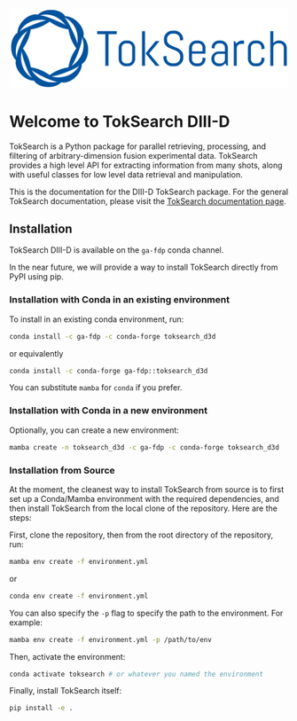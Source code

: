 ![](ts_logo_blue.png)

# Welcome to TokSearch DIII-D

TokSearch is a Python package for parallel retrieving, processing, and filtering of arbitrary-dimension fusion experimental data. TokSearch provides a high level API for extracting information from many shots, along with useful classes for low level data retrieval and manipulation.

This is the documentation for the DIII-D TokSearch package. For the general TokSearch documentation, please visit the [TokSearch documentation page](https://ga-fdp.github.io/toksearch/).

## Installation

TokSearch DIII-D is available on the `ga-fdp` conda channel. 

In the near future, we will provide a way to install TokSearch directly from PyPI using pip.


### Installation with Conda in an existing environment

To install in an existing conda environment, run:



```bash
conda install -c ga-fdp -c conda-forge toksearch_d3d
```

or equivalently

```bash
conda install -c conda-forge ga-fdp::toksearch_d3d
```

You can substitute `mamba` for `conda` if you prefer.

### Installation with Conda in a new environment
Optionally, you can create a new environment:

```bash
mamba create -n toksearch_d3d -c ga-fdp -c conda-forge toksearch_d3d
```

### Installation from Source

At the moment, the cleanest way to install TokSearch from source is to first set up a Conda/Mamba environment with the required dependencies, and then install TokSearch from the local clone of the repository. Here are the steps:

First, clone the repository, then from the root directory of the repository, run:

```bash
mamba env create -f environment.yml
```

or

```bash
conda env create -f environment.yml
```

You can also specify the ```-p``` flag to specify the path to the environment. For example:

```bash
mamba env create -f environment.yml -p /path/to/env
```

Then, activate the environment:

```bash
conda activate toksearch # or whatever you named the environment
```

Finally, install TokSearch itself:

```bash
pip install -e .
```

